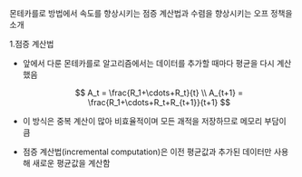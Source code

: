 몬테카를로 방법에서 속도를 향상시키는 점증 계산법과 수렴을 향상시키는 오프 정책을 소개

1.점증 계산법
- 앞에서 다룬 몬테카를로 알고리즘에서는 데이터를 추가할 때마다 평균을 다시 계산했음
  
  $$ A_t = \frac{R_1+\cdots+R_t}{t} \\   
  A_{t+1} = \frac{R_1+\cdots+R_t+R_{t+1}}{t+1} $$
  
- 이 방식은 중복 계산이 많아 비효율적이며 모든 괘적을 저장하므로 메모리 부담이 큼
- 점증 계산법(incremental computation)은 이전 평균값과 추가된 데이터만 사용해 새로운 평균값을 계산함

